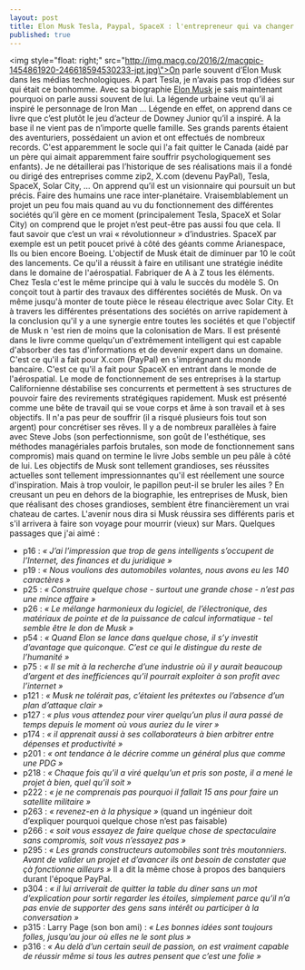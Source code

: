 ```yaml
---
layout: post
title: Elon Musk Tesla, Paypal, SpaceX : l'entrepreneur qui va changer le monde
published: true
---
```

<img style=\"float: right;\" src=\"http://img.macg.co/2016/2/macgpic-1454861920-246618594530233-jpt.jpg\">On parle souvent d’Elon Musk dans les médias technologiques. A part Tesla, je n’avais pas trop d’idées sur qui était ce bonhomme.
Avec sa biographie [Elon Musk](https://www.amazon.fr/Elon-Musk-Ashlee-Vance/dp/2212563833) je sais maintenant pourquoi on parle aussi souvent de lui.
La légende urbaine veut qu’il ai inspiré le personnage de Iron Man … Légende en effet, on apprend dans ce livre que c’est plutôt le jeu d’acteur de Downey Junior qu’il a inspiré.
A la base il ne vient pas de n’importe quelle famille. Ses grands parents étaient des aventuriers, possédaient un avion et ont effectués de nombreux records. C'est apparemment le socle qui l'a fait quitter le Canada (aidé par un père qui aimait apparemment faire souffrir psychologiquement ses enfants).
Je ne détaillerai pas l’historique de ses réalisations mais il a fondé ou dirigé des entreprises comme zip2, X.com (devenu PayPal), Tesla, SpaceX, Solar City, …
On apprend qu’il est un visionnaire qui poursuit un but précis. Faire des humains une race inter-planétaire. Vraisemblablement un projet un peu fou mais quand au vu du fonctionnement des différentes sociétés qu’il gère en ce moment (principalement Tesla, SpaceX et Solar City) on comprend que le projet n’est peut-être pas aussi fou que cela.
Il faut savoir que c’est un vrai « révolutionneur » d’industries. SpaceX par exemple est un petit poucet privé à côté des géants comme Arianespace, Ils ou bien encore Boeing. L'objectif de Musk était de diminuer par 10 le coût des lancements. Ce qu'il a réussit à faire en utilisant une stratégie inédite dans le domaine de l'aérospatial. Fabriquer de A à Z tous les éléments.
Chez Tesla c'est le même principe qui à valu le succès du modèle S. On conçoit tout à partir des travaux des différentes sociétés de Musk. On va même jusqu'à monter de toute pièce le réseau électrique avec Solar City. 
Et à travers les différentes présentations des sociétés on arrive rapidement à la conclusion qu'il y a une synergie entre toutes les sociétés et que l'objectif de Musk n 'est rien de moins que la colonisation de Mars.
Il est présenté dans le livre comme quelqu'un d'extrêmement intelligent qui est capable d'absorber des tas d'informations et de devenir expert dans un domaine. C'est ce qu'il a fait pour X.com (PayPal) en s'imprégnant du monde bancaire. C'est ce qu'il a fait pour SpaceX en entrant dans le monde de l'aérospatial.
Le mode de fonctionnement de ses entreprises à la startup Californienne déstabilise ses concurrents et permettent à ses structures de pouvoir faire des revirements stratégiques rapidement.
Musk est présenté comme une bête de travail qui se voue corps et âme à son travail et à ses objectifs. Il n'a pas peur de souffrir (il a risqué plusieurs fois tout son argent) pour concrétiser ses rêves.
Il y a de nombreux parallèles à faire avec Steve Jobs (son perfectionnisme, son goût de l'esthétique, ses méthodes managériales parfois brutales, son mode de fonctionnement sans compromis) mais quand on termine le livre Jobs semble un peu pâle à côté de lui.
Les objectifs de Musk sont tellement grandioses, ses réussites actuelles sont tellement impressionnantes qu'il est réellement une source d'inspiration.
Mais à trop vouloir, le papillon peut-il se bruler les ailes ? En creusant un peu en dehors de la biographie, les entreprises de Musk, bien que réalisant des choses grandioses, semblent être financièrement un vrai chateau de cartes.
L'avenir nous dira si Musk réussira ses différents paris et s'il arrivera à faire son voyage pour mourrir (vieux) sur Mars.
Quelques passages que j'ai aimé  :
* p16 : _« J’ai l’impression que trop de gens intelligents s’occupent de l’Internet, des finances et du juridique »_
* p19 : _« Nous voulions des automobiles volantes, nous avons eu les 140 caractères »_
* p25 : _« Construire quelque chose - surtout une grande chose - n’est pas une mince affaire »_
* p26 : _« Le mélange harmonieux du logiciel, de l’électronique, des matériaux de pointe et de la puissance de calcul informatique - tel semble être le don de Musk »_
* p54 : _« Quand Elon se lance dans quelque chose, il s’y investit d’avantage que quiconque. C’est ce qui le distingue du reste de l’humanité »_
* p75 : _« Il se mit à la recherche d’une industrie où il y aurait beaucoup d’argent et des inefficiences qu’il pourrait exploiter à son profit avec l’internet »_
* p121 : _« Musk ne tolérait pas, c’étaient les prétextes ou l’absence d’un plan d’attaque clair »_
* p127 : _« plus vous attendez pour virer quelqu’un plus il aura passé de temps depuis le moment où vous auriez du le virer »_
* p174 : _« il apprenait aussi à ses collaborateurs à bien arbitrer entre dépenses et productivité »_
* p201 : _« ont tendance à le décrire comme un général plus que comme une PDG »_
* p218 : _« Chaque fois qu’il a viré quelqu’un et pris son poste, il a mené le projet à bien, quel qu’il soit »_
* p222 : _« je ne comprenais pas pourquoi il fallait 15 ans pour faire un satellite militaire »_
* p263 : _« revenez-en à la physique »_ (quand un ingénieur doit d’expliquer pourquoi quelque chose n’est pas faisable)
* p266 : _« soit vous essayez de faire quelque chose de spectaculaire sans compromis, soit vous n’essayez pas »_
* p295 : _« Les grands constructeurs automobiles sont très moutonniers. Avant de valider un projet et d’avancer ils ont besoin de constater que çà fonctionne ailleurs »_ Il a dit la même chose à propos des banquiers durant l'époque PayPal.
* p304 : _« il lui arriverait de quitter la table du diner sans un mot d’explication pour sortir regarder les étoiles, simplement parce qu’il n’a pas envie de supporter des gens sans intérêt ou participer à la conversation »_
* p315 : Larry Page (son bon ami) : _« Les bonnes idées sont toujours folles, jusqu’au jour où elles ne le sont plus »_
* p316 : _« Au delà d’un certain seuil de passion, on est vraiment capable de réussir même si tous les autres pensent que c’est une folie »_

